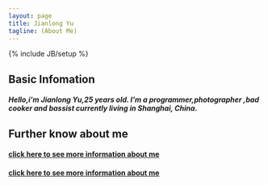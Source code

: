 ```yaml
---
layout: page
title: Jianlong Yu
tagline: (About Me)
---
```

{% include JB/setup %}


## Basic Infomation

##### Hello,i'm Jianlong Yu,25 years old. I'm a programmer,photographer ,bad cooker and bassist currently living in Shanghai, China. 

## Further know about me 

#### [click here to see more information about me](http://yujl.org/resume/2016/04/26/resume)

#### [click here to see more information about me](http://yujl.org/pdf/resume.pdf)
